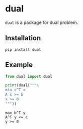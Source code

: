 # dual

`dual` is a package for dual problem.

## Installation

```
pip install dual
```

## Example

```python
from dual import dual

print(dual("""\
min c^T x
A x >= b
x >= 0
"""))
```

```
max b^T y
A^T y <= c
y >= 0
```
